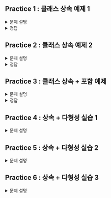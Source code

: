 ## Practice 1 : 클래스 상속 예제 1

<details>
<summary>문제 설명</summary>

### **[문제]** 조상 클래스 뽑아내기

### **[설명]**

다음과 같은 클래스들이 있다. <br>
```java
class Marine {
	int x, y;
	void move(int x, int y) { /* 지정된 위치로 이동 */ }
	void stop() { /* 현재 위치에 정지 */ }
	
	void stimPack() { /* 스팀팩을 사용한다. */ }
}

class Tank {
	int x, y;
	void move(int x, int y) { /* 지정된 위치로 이동 */ }
	void stop() { /* 현재 위치에 정지 */ }
	
	void changeMode() { /* 공격모드를 변환한다. */ }
}

class Dropship {
	int x, y; 
	void move(int x, int y) { /* 지정된 위치로 이동 */ }
	void stop() { /* 현재 위치에 정지 */ }
	
	void load() { /* 선택된 대상을 태운다. */ }
	void unload() { /* 선택된 대상을 내린다. */ }
}
```
3개의 클래스에서 공통된 부분을 뽑아내어 조상 클래스 `Unit`를 만들어보자. <br>
그리고 조상 클래스를 상속받아 각 클래스를 만들어보자. <br>
Test seems Correct가 출력되는 경우 정답이다. <br>

<span style="color:red"> HINT : 공통된 부분만 빼내면 된다. </span>

</details>

<details>
<summary>정답</summary>

```java
package practice01;

public class Practice01 {
	public static void main(String args[]) {
		Unit unit = new Unit();
		unit.move(1,1);
		unit.stop();
		System.out.println("Test seems Correct");
	}
}

class Unit {
	int x, y;
	
	void move(int x, int y) { /* 지정된 위치로 이동 */ }
	void stop() { /* 현재 위치에 정지 */ }
}

class Marine extends Unit {
	
	void stimPack() { /* 스팀팩을 사용한다. */ }
}

class Tank extends Unit {
	
	void changeMode() { /* 공격모드를 변환한다. */ }
}

class Dropship extends Unit {
	
	void load() { /* 선택된 대상을 태운다. */ }
	void unload() { /* 선택된 대상을 내린다. */ }
}
```

### **[코드]**

</details>

## Practice 2 : 클래스 상속 예제 2

<details>
<summary>문제 설명</summary>

### **[문제]** 상속하고 또 상속하고

### **[설명]**

상속을 두 번 이용하는 예제이다. <br>
상속이 되는 구조는 다음과 같다. 

**(조상) Vehicle -> Car -> SportsCar (자손)**

Vehicle의 멤버변수는 `speed`이다. <br>

Car의 멤버변수는 `brand`, `speed`이다. <br>
여기서 `speed`는 **Vehicle** 클래스에서 상속받고, `brand`는 **Ca**r 클래스에서 선언한다. <br>

SportsCar의 멤버변수는 `brand`, `speed`, `cost`이다. <br>
여기서 `brand`와 `speed`는 **Car** 클래스에서 상속받고, `cost`는 **SportsCar** 클래스에서 선언한다. <br>

SportsCar의 멤버변수와 생성자를 작성해보자.

<span style="color:red"> HINT : 생성자에서 상속받은 클래스의 생성자를 super()를 이용하여 호출할 수 있다.</span>
<br>

- SportsCar 멤버변수 조건

    | 접근제어자  | 자료형 | 변수명  |
    |--------|-----|------|
    | public | int | cost |

- SportsCar 생성자 조건
    
    | 접근제어자  | 생성자명 | 매개변수 |
    |--------|-----|------|
    | public | SportsCar | String brand, int speed, int cost |

- 출력 결과 
  ```java
  My car's cost is 99999999. Watch Out
  Racing Lamborghini sports car at 100 km/h
  Driving Lamborghini car at 100 km/h
  Vehicle is accelerating to 110 km/h
  Racing Lamborghini sports car at 110 km/h
  Vehicle is braking to 80 km/h
  Racing Lamborghini sports car at 80 km/h
  ```

</details>

<details>
<summary>정답</summary>

### **[코드]**
```java
package practice02;

public class Practice02 { 
    public static void main(String[] args) {
        SportsCar myCar = new SportsCar("Lamborghini", 100, 99999999);
        myCar.showCost();
        myCar.race();
        myCar.drive();
        
        myCar.accelerate(10);
        myCar.race();
        
        myCar.brake(30);
        myCar.race();
    
    }
}

class Vehicle{ 
    protected int speed; // protected : 자식 클래스에서 접근 가능
    
    public Vehicle(int speed) {
        this.speed = speed;
    }
	
    public void accelerate(int amount) {
        speed += amount;
        System.out.println("Vehicle is accelerating to " + speed + " km/h\n");
    }
    
    public void brake(int amount) {
        speed -= amount;
        System.out.println("Vehicle is braking to " + speed + " km/h\n");
    }
}

class Car extends Vehicle {
    public String brand;
    
    public Car(String brand, int speed) {
        // super() : 부모 클래스의 생성자를 호출
        super(speed);
        this.brand = brand;
    }   
    
    public void drive() {
        System.out.println("Driving " + brand + " car at " + speed + " km/h\n");
    }
}


class SportsCar extends Car {
    // TO DO : SportsCar 클래스의 멤버변수와 생성자를 작성하시오.
    public int cost;
	
    public SportsCar(String brand, int speed, int cost) {
        super(brand, speed);
        this.cost = cost;
    }
    //
    
    public void race() {
        System.out.println("Racing " + brand + " sports car at " + speed + " km/h\n");
    }
    
    public void showCost() {
    	System.out.println("My car's cost is " + cost + ". Watch Out\n");
    }
}
```
</details>

## Practice 3 : 클래스 상속 + 포함 예제

<details>
<summary>문제 설명</summary>

### **[문제]** 상속도 하고! 포함도 하고!

### **[설명]**

TO DO를 채워봅시다.
- Animal 클래스
  1. Animal 클래스의 멤버 변수
     - `name` : String 타입, public 접근 제어자
     - `age` : int 타입, public 접근 제어자
     - `owner` : Owner 타입, private 접근 제어자
  2. Animal 클래스는 생성자를 갖는다. 생성자는 `name`, `age`, `owner`를 매개변수로 받는다.
- Cat 클래스
  1. Cat 클래스는 Animal 클래스를 상속받기 때문에, 생성자에 super()를 사용하여 Animal 클래스의 생성자를 호출한다.
- Dog 클래스
  1. Dog 클래스는 Animal 클래스를 상속받기 때문에, 생성자에 super()를 사용하여 Animal 클래스의 생성자를 호출한다.
- Owner 클래스
    1. Owner 클래스의 멤버 변수
        - `name` : String 타입, private 접근 제한자
        - `phoneNumber` : String 타입, private 접근 제한자
    2. Owner 클래스는 생성자를 갖는다. 생성자는 `name`, `phoneNumber`를 매개변수로 받는다.


- 출력결과
    ```java
    John owns a Whiskers
    John's number is 555-1234
    Whiskers is eating
    Whiskers is meowing
    Whiskers is sleeping
    
    Jane owns a Fido
    Jane's number is 555-5678
    Fido is eating
    Fido is barking
    Fido is sleeping
    ```
    

</details>

<details>
<summary>정답</summary>

### **[코드]**

```java
package practice03;

public class Practice03 {
    public static void main(String[] args) {
        
        Owner owner1 = new Owner("John", "555-1234");
        Owner owner2 = new Owner("Jane", "555-5678");
        
        Cat cat1 = new Cat("Whiskers", 5, owner1);
        Dog dog1 = new Dog("Fido", 3, owner2);
        
        cat1.getOwnerInfo();
        cat1.eat();
        cat1.meow();
        cat1.sleep();
        System.out.println();

        dog1.getOwnerInfo();
        dog1.eat();
        dog1.bark();
        dog1.sleep();
    }
}

class Animal {
    public String name;
    public int age;
    // TO DO : Owner 타입의 멤버변수 owner를 추가하고, 생성자를 작성하시오.
    private Owner owner;
    
    public Animal(String name, int age, Owner owner) {
        this.name = name;
        this.age = age;
        this.owner = owner;
    }
    //
    
    public void eat() {
        System.out.println(name + " is eating");
    }
    
    public void sleep() {
        System.out.println(name + " is sleeping");
    }
    
    public void getOwnerInfo() {
        System.out.println(owner.getName() + " owns a " + name);
        System.out.println(owner.getName() + "'s number is " + owner.getPhoneNumber());
    }
}

class Cat extends Animal {
    public Cat(String name, int age, Owner owner) {
        // TODO : super() 생성자를 이용하여 Cat 클래스의 생성자를 작성하시오.  
        super(name, age, owner);
        //
    }
    
    public void meow() {
        System.out.println(name + " is meowing");
    }
}

class Dog extends Animal {
    public Dog(String name, int age, Owner owner) {
        // TODO : super() 생성자를 이용하여 Dog 클래스의 생성자를 작성하시오.
        super(name, age, owner);
        //
    }
    
    public void bark() {
        System.out.println(name + " is barking");
    }
}


class Owner {
    // TO DO : Owner 클래스의 멤버변수와 생성자를 작성하시오.
    private String name;
    private String phoneNumber;
    
    public Owner(String name, String phoneNumber) {
        this.name = name;
        this.phoneNumber = phoneNumber;
    }
    //
    
    public String getName() {
        return name;
    }
    
    public String getPhoneNumber() {
        return phoneNumber;
    }
}
```

</details>


## Practice 4 : 상속 + 다형성 실습 1

<details>
<summary>문제 설명</summary>

### **[문제]** 맥주가 마시고 싶어요

### **[설명]**

조상 클래스가 될 Beer 클래스를 만들어봅시다

- 멤버 변수

    1. `type` : String 타입, public 접근 제어자, 맥주의 종류를 나타내기 위함
    2. `model` : String 타입, public 접근 제어자, 맥주의 상호명을 나타내기 위함
    3. `ABV` : int 타입, public 접근 제어자, 맥주의 알코올 도수를 나타내기 위함

- 생성자

  Beer 클래스는 오직 1가지의 생성자를 갖는다. 생성자는 `type`, `model`, `ABV`를 매개변수로 받는다

- 메서드

  Beer 클래스는 3가지의 메서드를 갖는다

    1. `drink()` : 반환타입 void, 출력 예시 - `model`을 마십니다
    2. `getType()` : 반환타입 void, 출력 예시 - `model`의 타입 : `type`
    3. `getABV()` : 반환타입 void, 출력 예시 - `model`의 도수 : `ABV`

</details>


## Practice 5 : 상속 + 다형성 실습 2

<details>
<summary>문제 설명</summary>

### **[문제]** 맥주가 마시고 싶어요

### **[설명]**

Beer 클래스를 상속받을 두 클래스를 만들어봅시다

- Cass 클래스

    1. 멤버 변수

    - Beer 클래스와 동일한 멤버 변수를 갖는다. 굳이 만들어야 할까?

    2. 생성자

    - Cass 클래스는 오직 1가지의 생성자를 갖는다. 생성자는 `type`, `model`, `ABV`를 매개변수로 받는다.

      단, 이 생성자는 조상 클래스의 생성자(super())를 호출해야 한다.

    3. 메서드

    - Cass 클래스는 조상 클래스와 동일한 메서드를 갖는다. 굳이 만들어야 할까?

- Hoegaarden 클래스

    1. 멤버 변수

    - Beer 클래스의 멤버 변수와 더불어 `flavor` 멤버 변수를 갖는다.
    - `flavor` : String 타입, public 접근 제어자, 맥주의 맛을 나타내기 위함

    2. 생성자

    - Hoegaarden 클래스는 오직 1가지의 생성자를 갖는다. 생성자는 `type`, `model`, `ABV`, `flavor`을 매개변수로 받는다.

      이 때, 조상 클래스와 중복된 매개변수는 super() 생성자를 통해 값을 할당한다.

    3. 메서드

    - Hoegaarden 클래스는 조상 클래스의 메서드와 더불어 1개의 추가적인 메서드를 갖는다.
    - Hoegaarden 클래스는 조상 클래스의 `drink()` 메서드를 오버라이딩한다.
    - `drink()` : 반환타입 void, 출력 예시 - `flavor`맛 `model`을 마십니다.
    - `getFlavor()` : 반환타입 void, 출력 예시 - `model`의 맛 : `model`

</details>

## Practice 6 : 상속 + 다형성 실습 3

<details>
<summary>문제 설명</summary>

### **[문제]** 맥주가 마시고 싶어요

### **[설명]**

매개변수의 다형성을 활용하여 하나의 메서드를 통해 서로 다른 맥주를 주문해보자

생성해야 할 인스터스의 정보는 다음과 같다.

| 인스턴스 타입 | 인스턴스 이름 | type       | model    | ABV | flavor |
| ------------- | ------------- | ---------- | -------- | --- | ------ |
| Hoegaarden    | h1            | "밀맥주"   | "호가든" | 6   | "레몬" |
| Hoegaarden    | h2            | "밀맥주"   | "호가든" | 6   | "일반" |
| Cass          | c             | "보리맥주" | "카스"   | 6   |

작성해야 할 코드의 일부는 다음과 같다

```java
public class BeerTest {
    public static void main(String[] args) {
        // TO DO

        order(h1);
        order(h2);
        order(c);
    }

    static void order( ? ) {
        if (b instanceof Hoegaarden) {
            // TO DO
        } else if (b instanceof Cass) {
            // TO DO
        }
    }
}
```

출력 결과물은 다음과 같다

```java
호가든의 타입 : 밀맥주
호가든의 도수 : 6
호가든의 맛 : 레몬
레몬맛 호가든을 마십니다

호가든의 타입 : 밀맥주
호가든의 도수 : 6
호가든의 맛 : 일반
일반맛 호가든을 마십니다

카스의 타입 : 보리맥주
카스의 도수 : 6
카스을 마십니다
```

</details>




